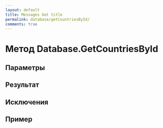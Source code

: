 ```yaml
---
layout: default
title: Messages Get title
permalink: database/getCountriesById/
comments: true
---
```

# Метод Database.GetCountriesById

## Параметры

## Результат

## Исключения

## Пример
```csharp

```
